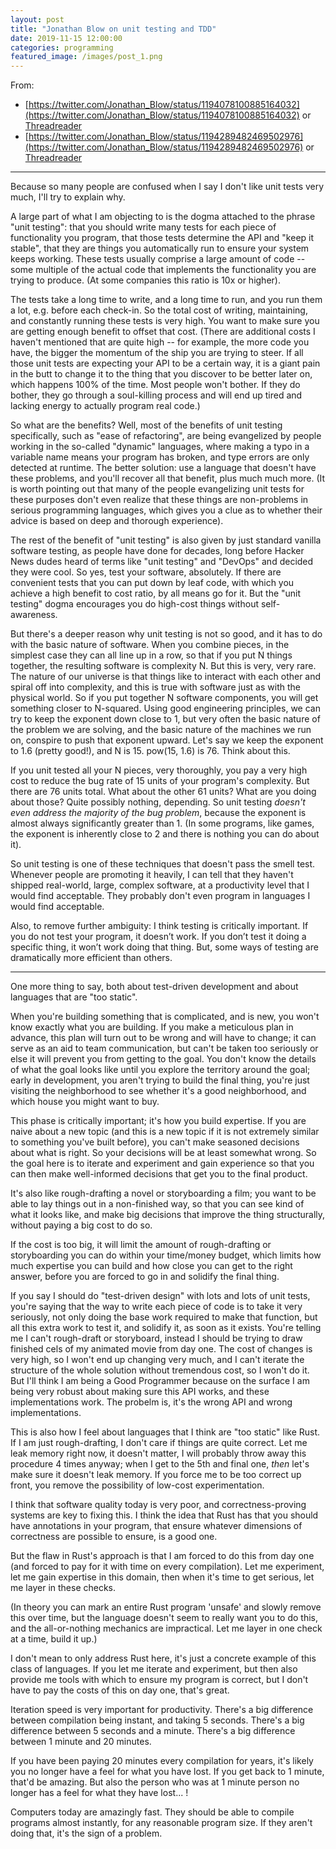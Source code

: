 ```yaml
---
layout: post
title: "Jonathan Blow on unit testing and TDD"
date: 2019-11-15 12:00:00
categories: programming
featured_image: /images/post_1.png
---
```


From:
- [https://twitter.com/Jonathan_Blow/status/1194078100885164032](https://twitter.com/Jonathan_Blow/status/1194078100885164032) or [Threadreader](https://threadreaderapp.com/thread/1194078100885164032.html)
- [https://twitter.com/Jonathan_Blow/status/1194289482469502976](https://twitter.com/Jonathan_Blow/status/1194289482469502976) or [Threadreader](https://threadreaderapp.com/thread/1194289482469502976.html)

---------

Because so many people are confused when I say I don't like unit tests very much, I'll try to explain why.


A large part of what I am objecting to is the dogma attached to the phrase "unit testing": that you should write many tests for each piece of functionality you program, that those tests determine the API and "keep it stable", that they are things you automatically run to ensure your system keeps working. These tests usually comprise a large amount of code -- some multiple of the actual code that implements the functionality you are trying to produce. (At some companies this ratio is 10x or higher).

The tests take a long time to write, and a long time 
to run, and you run them a lot, e.g. before each check-in. So the total cost of writing, maintaining, and constantly running these tests is very high. You want to make sure you are getting enough benefit to offset that cost. 
(There are additional costs I haven't mentioned that are quite high -- for example, the more code you have, the bigger the momentum of the ship you are trying to steer. If all those unit tests are expecting your API to be a certain way, it is a giant pain in the butt to change it to the thing that you discover to be better later on, which happens 100% of the time. Most people won't bother. If they do bother, they go through a soul-killing process and will end up tired and lacking energy to actually program real code.) 


So what are the benefits? Well, most of the benefits of unit testing specifically, such as "ease of refactoring", are being evangelized by people working in the so-called "dynamic" languages, where making a typo in a variable name means your program has broken, and type errors are only detected at runtime. The better solution: use a language that doesn't have these problems, and you'll recover all that benefit, plus much much more. (It is worth pointing out that many of the people evangelizing unit tests for these purposes don't even realize that these things are non-problems in serious programming languages, which gives you a clue as to whether their advice is based on deep and thorough experience).


The rest of the benefit of "unit testing" is also given by just standard vanilla software testing, as people have done for decades, long before Hacker News dudes heard of terms like "unit testing" and "DevOps" and decided they were cool. 
So yes, test your software, absolutely. If there are convenient tests that you can put down by leaf code, with which you achieve a high benefit to cost ratio, by all means go for it. But the "unit testing" dogma encourages you do high-cost things without self-awareness. 


But there's a deeper reason why unit testing is not so good, and it has to do with the basic nature of software. 
When you combine pieces, in the simplest case they can all line up in a row, so that if you put N things together, the resulting software is complexity N. But this is very, very rare. The nature of our universe is that things like to interact with each other and spiral off into complexity, and this is true with software just as with the physical world. So if you put together N software components, you will get something closer to N-squared. Using good engineering principles, we can try to keep the exponent down close to 1, but very often the basic nature of the problem we are solving, and the basic nature of the machines we run on, conspire to push that exponent upward. Let's say we keep the exponent to 1.6 (pretty good!), and N is 15. pow(15, 1.6) is 76. Think about this. 


If you unit tested all your N pieces, very thoroughly, you pay a very high cost to reduce the bug rate of 15 units of your program's complexity. But there are 76 units total. What about the other 61 units? What are you doing about those? Quite possibly nothing, depending. So unit testing *doesn't even address the majority of the bug problem*, because the exponent is almost always significantly greater than 1. (In some programs, like games, the exponent is inherently close to 2 and there is nothing you can do about it). 


So unit testing is one of these techniques that doesn't pass the smell test. Whenever people are promoting it heavily, I can tell that they haven't shipped real-world, large, complex software, at a productivity level that I would find acceptable. They probably don't even program in languages I would find acceptable. 


Also, to remove further ambiguity: I think testing is critically important. If you do not test your program, it doesn’t work. If you don’t test it doing a specific thing, it won’t work doing that thing. But, some ways of testing are dramatically more efficient than others.

-------------------

One more thing to say, both about test-driven development and about languages that are "too static". 

When you're building something that is complicated, and is new, you won't know exactly what you are building. If you make a meticulous plan in advance, this plan will turn out to be wrong and will have to change; it can serve as an aid to team communication, but can't be taken 
too seriously or else it will prevent you from getting to the goal. You don't know the details of what the goal looks like until you explore the territory around the goal; early in development, you aren't trying to build the final thing, you're just visiting the neighborhood 
to see whether it's a good neighborhood, and which house you might want to buy.

This phase is critically important; it's how you build expertise. If you are naive about a new topic (and this is a new topic if it is not extremely similar to something you've built before), you can't make seasoned decisions about what is right. So your decisions will be 
at least somewhat wrong. So the goal here is to iterate and experiment and gain experience so that you can then make well-informed decisions that get you to the final product. 

It's also like rough-drafting a novel or storyboarding a film; you want to be able to lay things out in a non-finished way, so that you can see kind of what it looks like, and make big decisions that improve the thing structurally, without paying a big cost to do so. 

If the cost is too big, it will limit the amount of rough-drafting or storyboarding you can do within your time/money budget, which limits how much expertise you can build and how close you can get to the right answer, before you are forced to go in and solidify the final thing.

If you say I should do "test-driven design" with lots and lots of unit tests, you're saying that the way to write each piece of code is to take it very seriously, not only doing the base work required to make that function, but all this extra work to test it, and solidify it, 
as soon as it exists. You're telling me I can't rough-draft or storyboard, instead I should be trying to draw finished cels of my animated movie from day one. The cost of changes is very high, so I won't end up changing very much, and I can't iterate the structure of the whole 
solution without tremendous cost, so I won't do it. But I'll think I am being a Good Programmer because on the surface I am being very robust about making sure this API works, and these implementations work. The probelm is, it's the wrong API and wrong implementations. 

This is also how I feel about languages that I think are "too static" like Rust. If I am just rough-drafting, I don't care if things are quite correct. Let me leak memory right now, it doesn't matter, I will probably throw away this procedure 4 times anyway; when I get to the 
5th and final one, *then* let's make sure it doesn't leak memory. If you force me to be too correct up front, you remove the possibility of low-cost experimentation. 

I think that software quality today is very poor, and correctness-proving systems are key to fixing this. I think the idea that Rust has that you should have annotations in your program, that ensure whatever dimensions of correctness are possible to ensure, is a good one.

But the flaw in Rust's approach is that I am forced to do this from day one (and forced to pay for it with time on every compilation). Let me experiment, let me gain expertise in this domain, then when it's time to get serious, let me layer in these checks. 

(In theory you can mark an entire Rust program 'unsafe' and slowly remove this over time, but the language doesn't seem to really want you to do this, and the all-or-nothing mechanics are impractical. Let me layer in one check at a time, build it up.) 

I don't mean to only address Rust here, it's just a concrete example of this class of languages. If you let me iterate and experiment, but then also provide me tools with which to ensure my program is correct, but I don't have to pay the costs of this on day one, that's great.

Iteration speed is very important for productivity. There's a big difference between compilation being instant, and taking 5 seconds. There's a big difference between 5 seconds and a minute. There's a big difference between 1 minute and 20 minutes. 

If you have been paying 20 minutes every compilation for years, it's likely you no longer have a feel for what you have lost. If you get back to 1 minute, that'd be amazing. But also the person who was at 1 minute person no longer has a feel for what they have lost... !

Computers today are amazingly fast. They should be able to compile programs almost instantly, for any reasonable program size. If they aren't doing that, it's the sign of a problem. 
